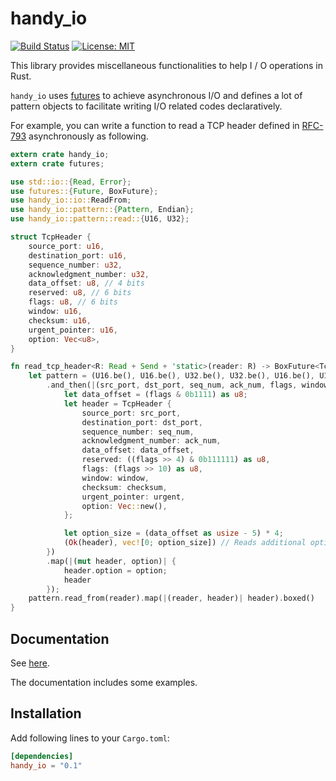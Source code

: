 handy_io
========

[![Build Status](https://travis-ci.org/sile/handy_io.svg?branch=master)](https://travis-ci.org/sile/handy_io)
[![License: MIT](https://img.shields.io/badge/license-MIT-blue.svg)](LICENSE)

This library provides miscellaneous functionalities to help I / O operations in Rust.

`handy_io` uses [futures](https://github.com/alexcrichton/futures-rs) to achieve asynchronous I/O
and defines a lot of pattern objects to facilitate writing I/O related codes declaratively.

For example, you can write a function to read a TCP header
defined in [RFC-793](https://www.ietf.org/rfc/rfc793.txt) asynchronously as following.

```rust
extern crate handy_io;
extern crate futures;

use std::io::{Read, Error};
use futures::{Future, BoxFuture};
use handy_io::io::ReadFrom;
use handy_io::pattern::{Pattern, Endian};
use handy_io::pattern::read::{U16, U32};

struct TcpHeader {
    source_port: u16,
    destination_port: u16,
    sequence_number: u32,
    acknowledgment_number: u32,
    data_offset: u8, // 4 bits
    reserved: u8, // 6 bits
    flags: u8, // 6 bits
    window: u16,
    checksum: u16,
    urgent_pointer: u16,
    option: Vec<u8>,
}

fn read_tcp_header<R: Read + Send + 'static>(reader: R) -> BoxFuture<TcpHeader, Error> {
    let pattern = (U16.be(), U16.be(), U32.be(), U32.be(), U16.be(), U16.be(), U16.be(), U16.be())
        .and_then(|(src_port, dst_port, seq_num, ack_num, flags, window, checksum, urgent)| {
            let data_offset = (flags & 0b1111) as u8;
            let header = TcpHeader {
                source_port: src_port,
                destination_port: dst_port,
                sequence_number: seq_num,
                acknowledgment_number: ack_num,
                data_offset: data_offset,
                reserved: ((flags >> 4) & 0b111111) as u8,
                flags: (flags >> 10) as u8,
                window: window,
                checksum: checksum,
                urgent_pointer: urgent,
                option: Vec::new(),
            };

            let option_size = (data_offset as usize - 5) * 4;
            (Ok(header), vec![0; option_size]) // Reads additional option bytes
        })
        .map(|(mut header, option)| {
            header.option = option;
            header
        });
    pattern.read_from(reader).map(|(reader, header)| header).boxed()
}
```


Documentation
-------------

See [here](https://docs.rs/handy_io).

The documentation includes some examples.


Installation
------------

Add following lines to your `Cargo.toml`:

```toml
[dependencies]
handy_io = "0.1"
```
